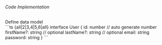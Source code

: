 <StandardTab choosen="usability" />

<div class="my-4"></div>

<div class="flex items-end space-x-5">
  <h6>Code Implementation</h6>
  <span class="text-sm text-gray-400">Define data model</span>
</div>

<div class="h-96 overflow-y-auto my-4">
```ts {all|2|3,4|5,6|all}
interface User {
  id: number // auto generate number
  firstName?: string // optional
  lastName?: string // optional
  email: string
  password: string
}
```
</div>

<!--
Time: 08:00

- Code sesuai ekspektasi (data)
-->
